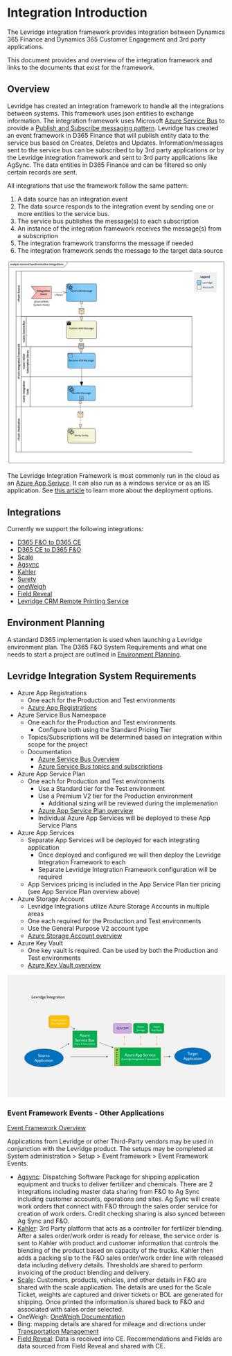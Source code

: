 ﻿# Integration Introduction
The Levridge integration framework provides integration between Dynamics 365 Finance and Dynamics 365 Customer Engagement and 3rd party applications.

This document provides and overview of the integration framework and links to the documents that exist for the framework.

## Overview
Levridge has created an integration framework to handle all the integrations between systems.  This framework uses json entities to exchange information. The integration framework uses Microsoft [Azure Service Bus](https://azure.microsoft.com/en-us/services/service-bus/) to provide a [Publish and Subscribe messaging pattern](https://en.wikipedia.org/wiki/Publish%E2%80%93subscribe_pattern). Levridge has created an event framework in D365 Finance that will publish entity data to the service bus based on Creates, Deletes and Updates. Information/messages sent to the service bus can be subscribed to by 3rd party applications or by the Levridge integration framework and sent to 3rd party applications like AgSync. The data entities in D365 Finance and can be filtered so only certain records are sent.

All integrations that use the framework follow the same pattern:

1. A data source has an integration event
2. The data source responds to the integration event by sending one or more entities to the service bus.
3. The service bus publishes the message(s) to each subscription
4. An instance of the integration framework receives the message(s) from a subscription
5. The integration framework transforms the message if needed
6. The integration framework sends the message to the target data source

![General Entity Integration Pattern.](./assets/images/GeneralSynchronizationIntegrations.jpg "General Entity Integartion Pattern")

The Levridge Integration Framework is most commonly run in the cloud as an 
[Azure App Serivce](https://azure.microsoft.com/en-us/services/app-service/). It can also run as a windows service or 
as an IIS application. See [this article](./Deploying-Integration-Framework.md) to learn more about the deployment options.


## Integrations
Currently we support the following integrations:  

 - [D365 F&O to D365 CE](./D365-F&O-to-D365-CE.md)
 - [D365 CE to D365 F&O](./D365-CE-to-D365-F&O.md)
 - [Scale](./Scale-Overview.md)
 - [Agsync](./Agsync.md)
 - [Kahler](./Kahler.md)
 - [Surety](./Surety.md)
 - [oneWeigh](./oneWeigh.md)
 - [Field Reveal](./Field-Reveal.md)
 - [Levridge CRM Remote Printing Service](./Levridge-CRM-Remote-Printing-Service.md)

## Environment Planning
A standard D365 implementation is used when launching a Levridge environment plan. The D365 F&O System Requirements and what one needs to start a project are outlined in [Environment Planning](.\EnvironmentPlanning.md).

## Levridge Integration System Requirements
- Azure App Registrations
  - One each for the Production and Test environments
  - [Azure App Registrations](https://docs.microsoft.com/en-us/azure/active-directory/develop/app-registration-portal-training-guide)
- Azure Service Bus Namespace
  - One each for the Production and Test environments
    - Configure both using the Standard Pricing Tier
  - Topics/Subscriptions will be determined based on integration within scope for the project
  - Documentation
    - [Azure Service Bus Overview](https://docs.microsoft.com/en-us/azure/active-directory/develop/app-registration-portal-training-guide)
    - [Azure Service Bus topics and subscriptions](https://docs.microsoft.com/en-us/azure/service-bus-messaging/service-bus-queues-topics-subscriptions)
- Azure App Service Plan
  - One each for Production and Test environments
    - Use a Standard tier for the Test environment
    - Use a Premium V2 tier for the Production environment
      - Additional sizing will be reviewed during the implemenation
    - [Azure App Service Plan overview](https://docs.microsoft.com/en-us/azure/app-service/overview-hosting-plans)
    - Individual Azure App Services will be deployed to these App Service Plans
- Azure App Services
  - Separate App Services will be deployed for each integrating application
    - Once deployed and configured we will then deploy the Levridge Integration Framework to each
    - Separate Levridge Integration Framework configuration will be required
  - App Services pricing is included in the App Service Plan tier pricing (see App Service Plan overview above)
- Azure Storage Account
  - Levridge Integrations utilize Azure Storage Accounts in multiple areas
  - One each required for the Production and Test environments
  - Use the General Purpose V2 account type
  - [Azure Storage Account overview](https://docs.microsoft.com/en-us/azure/storage/common/storage-account-overview)
- Azure Key Vault
  - One key vault is required.  Can be used by both the Production and Test environments
  - [Azure Key Vault overview](https://docs.microsoft.com/en-us/azure/key-vault/general/basic-concepts)

![Levridge Integration](./assets/images/D365EnvironmentsLevridgeIntegration.jpg)

### Event Framework Events - Other Applications
[Event Framework Overview](./event_framework.md)

Applications from Levridge or other Third-Party vendors may be used in conjunction with the Levridge product. The setups may be completed at System administration > Setup > Event framework > Event Framework Events. 

- [Agsync](./Agsync.md): Dispatching Software Package for shipping application equipment and trucks to deliver fertilizer and chemicals.  There are 2 integrations including master data sharing from F&O to Ag Sync including customer accounts, operations and sites. Ag Sync will create work orders that connect with F&O through the sales order service for creation of work orders. Credit checking sharing is also synced between Ag Sync and F&O.
- [Kahler](./Kahler.md): 3rd Party platform that acts as a controller for fertilizer blending.  After a sales order/work order is ready for release, the service order is sent to Kahler with product and customer information that controls the blending of the product based on capacity of the trucks.  Kahler then adds a packing slip to the F&O sales order/work order line with released data including delivery details. Thresholds are shared to perform invoicing of the product blending and delivery.
- [Scale](./Scale-Overview.md): Customers, products, vehicles, and other details in F&O are shared with the scale application. The details are used for the Scale Ticket, weights are captured and driver tickets or BOL are generated for shipping. Once printed the information is shared back to F&O and associated with sales order selected.
- OneWeigh: [OneWeigh Documentation](./oneWeigh.md)
- Bing: mapping details are shared for mileage and directions under [Transportation Management](./TMS.md)
- [Field Reveal](./Field-Reveal.md): Data is received into CE. Recommendations and Fields are data sourced from Field Reveal and shared with CE.

